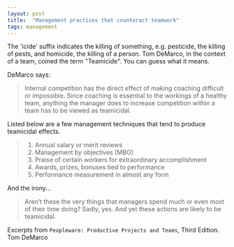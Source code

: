 ```yaml
---
layout: post
title:  "Management practices that counteract teamwork"
tags: management
---
```

The 'icide' suffix indicates the killing of something, 
e.g. pesticide, the killing of pests, 
and homicide, the killing of a person. 
Tom DeMarco, in the context of a team, coined the term "Teamicide".
You can guess what it means.

DeMarco says:

> Internal competition has the direct effect of making coaching difficult or impossible. Since coaching is essential to the workings of a healthy team, anything the manager does to increase competition within a team has to be viewed as teamicidal.

Listed below are a few management techniques that tend to produce teamicidal effects.

> 1. Annual salary or merit reviews
> 2. Management by objectives (MBO)
> 3. Praise of certain workers for extraordinary accomplishment
> 4. Awards, prizes, bonuses tied to performance
> 5. Performance measurement in almost any form

And the irony...

> Aren’t these the very things that managers spend much or even most of their time doing? Sadly, yes. And yet these actions are likely to be teamicidal.

Excerpts from `Peopleware: Productive Projects and Teams`, Third Edition. Tom DeMarco